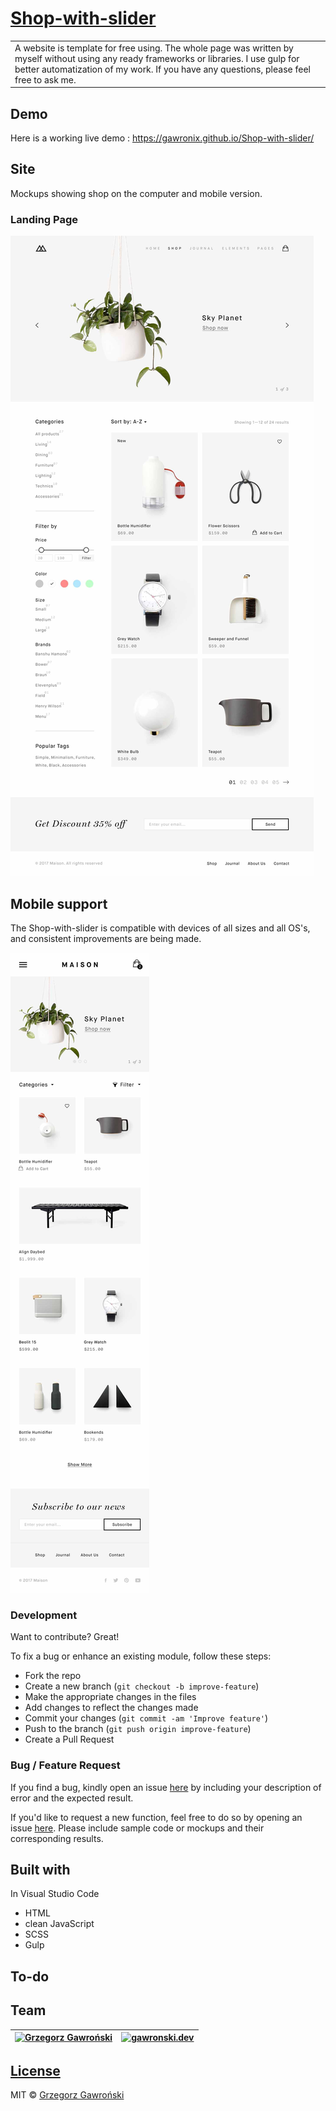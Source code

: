 # [Shop-with-slider](https://gawronix.github.io/Shop-with-slider/)
<table>
<tr>
<td>
  A website is template for free using. The whole page was written by myself without using any ready frameworks or libraries. I use gulp for better automatization of my work. If you have any questions, please feel free to ask me.
</td>
</tr>
</table>

## Demo
Here is a working live demo :  https://gawronix.github.io/Shop-with-slider/

## Site
Mockups showing shop on the computer and mobile version.
### Landing Page
![](https://github.com/gawronix/Shop-with-slider/blob/master/mockups/shop.jpg)

## Mobile support
The Shop-with-slider is compatible with devices of all sizes and all OS's, and consistent improvements are being made.

![](https://github.com/gawronix/Shop-with-slider/blob/master/mockups/shop-mobile.jpg)

### Development
Want to contribute? Great!

To fix a bug or enhance an existing module, follow these steps:

- Fork the repo
- Create a new branch (`git checkout -b improve-feature`)
- Make the appropriate changes in the files
- Add changes to reflect the changes made
- Commit your changes (`git commit -am 'Improve feature'`)
- Push to the branch (`git push origin improve-feature`)
- Create a Pull Request 

### Bug / Feature Request
If you find a bug, kindly open an issue [here](https://github.com/gawronix/Shop-with-slider/issues/new) by including your description of error and the expected result.

If you'd like to request a new function, feel free to do so by opening an issue [here](https://github.com/gawronix/Shop-with-slider/issues/new). Please include sample code or mockups and their corresponding results.

## Built with 
In Visual Studio Code
  - HTML
  - clean JavaScript
  - SCSS
  - Gulp

## To-do

## Team
[![Grzegorz Gawroński](https://avatars1.githubusercontent.com/u/30899138?s=460&v=4)](https://github.com/gawronix)  | [![gawronski.dev](LH)](https://gawronski.dev/)
---|---

## [License](https://github.com/gawronix/Shop-with-slider/blob/master/LICENSE.md)
MIT © [Grzegorz Gawroński ](https://github.com/gawronix)

